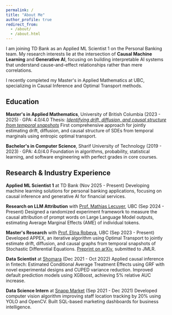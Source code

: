 ```yaml
---
permalink: /
title: "About Me"
author_profile: true
redirect_from:
  - /about/
  - /about.html
---
```


I am joining TD Bank as an Applied ML Scientist 1 on the Personal Banking team. My research interests lie at the intersection of **Causal Machine Learning** and **Generative AI**, focusing on building interpretable AI systems that understand cause-and-effect relationships rather than mere correlations.

I recently completed my Master's in Applied Mathematics at UBC, specializing in Causal Inference and Optimal Transport methods.

## Education

**Master's in Applied Mathematics**, University of British Columbia (2023 - 2025) · GPA: 4.0/4.0
Thesis: [*Identifying drift, diffusion, and causal structure from temporal snapshots*](https://open.library.ubc.ca/soa/cIRcle/collections/ubctheses/24/items/1.0450482)
   First comprehensive approach for jointly estimating drift, diffusion, and causal structure of SDEs from temporal marginals using entropic optimal transport.

**Bachelor's in Computer Science**, Sharif University of Technology (2019 - 2023) · GPA: 4.0/4.0
Foundation in algorithms, probability, statistical learning, and software engineering with perfect grades in core courses.

## Research & Industry Experience

**Applied ML Scientist 1** at TD Bank (Nov 2025 - Present)
Developing machine learning solutions for personal banking applications, focusing on causal inference and generative AI for financial services.

**Research on LLM Attribution** with [Prof. Mathias Lecuyer](https://mathias.lecuyer.me), UBC (Sep 2024 - Present)
Designed a randomized experiment framework to measure the causal attribution of prompt words on Large Language Model outputs, estimating Average Marginal Effects (AME) of individual tokens.

**Master's Research** with [Prof. Elina Robeva](https://personal.math.ubc.ca/~erobeva/index.html), UBC (Sep 2023 - Present)
Developed APPEX, an iterative algorithm using Optimal Transport to jointly estimate drift, diffusion, and causal graphs from temporal snapshots of Stochastic Differential Equations. [Preprint on arXiv](/publication/2024-10-30-appex), submitted to JMLR.

**Data Scientist** at [Shomara](https://www.linkedin.com/company/shomara/about/) (Dec 2021 - Oct 2022)
Applied causal inference in fintech: Estimated Conditional Average Treatment Effects using GRF with novel experimental designs and CUPED variance reduction. Improved default prediction models using XGBoost, achieving 5% relative AUC increase.

**Data Science Intern** at [Snapp Market](https://www.linkedin.com/company/snappmarket/) (Sep 2021 - Dec 2021)
Developed computer vision algorithm improving staff location tracking by 20% using YOLO and OpenCV. Built SQL-based marketing dashboards for business intelligence.


